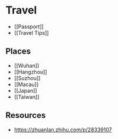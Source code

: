 # Travel


- [[Passport]]
- [[Travel Tips]]


## Places

- [[Wuhan]]
- [[Hangzhou]]
- [[Suzhou]]
- [[Macau]]
- [[Japan]]
- [[Taiwan]]


## Resources

- https://zhuanlan.zhihu.com/p/28339107
